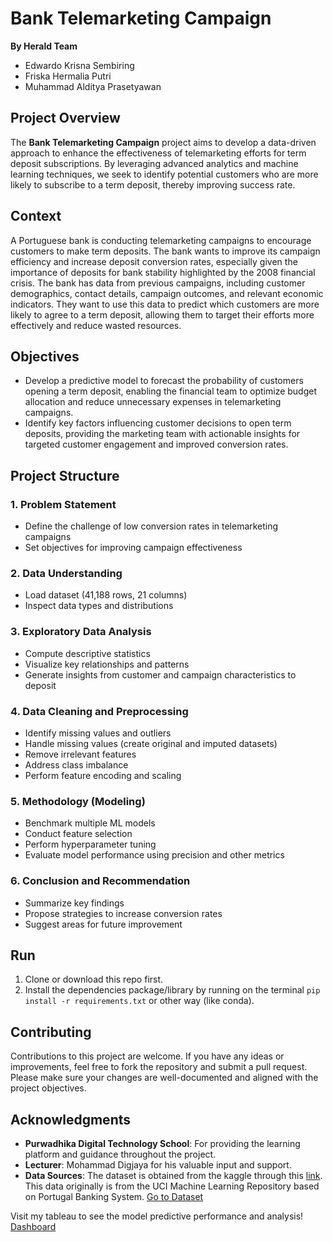 # Bank Telemarketing Campaign
**By Herald Team**
- Edwardo Krisna Sembiring
- Friska Hermalia Putri
- Muhammad Alditya Prasetyawan
## Project Overview

The **Bank Telemarketing Campaign** project aims to develop a data-driven approach to enhance the effectiveness of telemarketing efforts for term deposit subscriptions. By leveraging advanced analytics and machine learning techniques, we seek to identify potential customers who are more likely to subscribe to a term deposit, thereby improving success rate.

## Context
A Portuguese bank is conducting telemarketing campaigns to encourage customers to make term deposits. The bank wants to improve its campaign efficiency and increase deposit conversion rates, especially given the importance of deposits for bank stability highlighted by the 2008 financial crisis. The bank has data from previous campaigns, including customer demographics, contact details, campaign outcomes, and relevant economic indicators. They want to use this data to predict which customers are more likely to agree to a term deposit, allowing them to target their efforts more effectively and reduce wasted resources.

## Objectives
- Develop a predictive model to forecast the probability of customers opening a term deposit, enabling the financial team to optimize budget allocation and reduce unnecessary expenses in telemarketing campaigns.
- Identify key factors influencing customer decisions to open term deposits, providing the marketing team with actionable insights for targeted customer engagement and improved conversion rates.

## Project Structure

### 1. Problem Statement
- Define the challenge of low conversion rates in telemarketing campaigns
- Set objectives for improving campaign effectiveness

### 2. Data Understanding
- Load dataset (41,188 rows, 21 columns)
- Inspect data types and distributions

### 3. Exploratory Data Analysis
- Compute descriptive statistics
- Visualize key relationships and patterns
- Generate insights from customer and campaign characteristics to deposit

### 4. Data Cleaning and Preprocessing
- Identify missing values and outliers
- Handle missing values (create original and imputed datasets)
- Remove irrelevant features
- Address class imbalance
- Perform feature encoding and scaling

### 5. Methodology (Modeling)
- Benchmark multiple ML models
- Conduct feature selection
- Perform hyperparameter tuning
- Evaluate model performance using precision and other metrics

### 6. Conclusion and Recommendation
- Summarize key findings
- Propose strategies to increase conversion rates
- Suggest areas for future improvement

## Run

1. Clone or download this repo first.
2. Install the dependencies package/library by running on the terminal `pip install -r requirements.txt` or other way (like conda).

## Contributing

Contributions to this project are welcome. If you have any ideas or improvements, feel free to fork the repository and submit a pull request. Please make sure your changes are well-documented and aligned with the project objectives.

## Acknowledgments

- **Purwadhika Digital Technology School**: For providing the learning platform and guidance throughout the project.
- **Lecturer**: Mohammad Digjaya for his valuable input and support.
- **Data Sources**: The dataset is obtained from the kaggle through this [link](https://www.kaggle.com/datasets/volodymyrgavrysh/bank-marketing-campaigns-dataset). This data originally is from the UCI Machine Learning Repository based on Portugal Banking System. [Go to Dataset](https://archive.ics.uci.edu/dataset/222/bank+marketing)

Visit my tableau to see the model predictive performance and analysis! [Dashboard](https://public.tableau.com/views/HeraldBankMarketingFinanceDashboard/Dashboard5?:language=en-US&:sid=&:redirect=auth&:display_count=n&:origin=viz_share_link)
